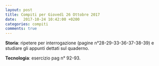 ```yaml
---
layout: post
title: Compiti per Giovedì 26 Ottobre 2017
date:   2017-10-24 10:42:00 +0200
categories: compiti
comments: true
--- 
```

**Storia**: ripetere per interrogazione  (pagine n°28-29-33-36-37-38-39) e studiare gli appunti dettati sul quaderno.

**Tecnologia**: esercizio pag n° 92-93.